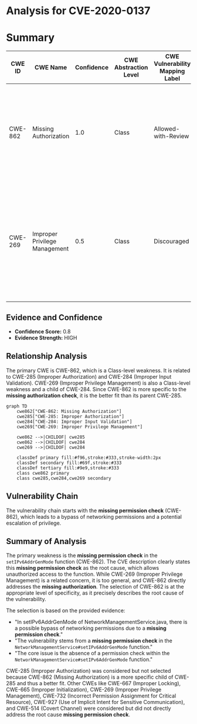 # Analysis for CVE-2020-0137

# Summary
| CWE ID | CWE Name | Confidence | CWE Abstraction Level | CWE Vulnerability Mapping Label | CWE-Vulnerability Mapping Notes |
|---|---|---|---|---|---|
| CWE-862 | Missing Authorization | 1.0 | Class | Allowed-with-Review | Primary CWE. The product does not perform an authorization check when an actor attempts to access a resource or perform an action. |
| CWE-269 | Improper Privilege Management | 0.5 | Class | Discouraged | Secondary Candidate. The product does not properly assign, modify, track, or check privileges for an actor, creating an unintended sphere of control for that actor. |

## Evidence and Confidence

*   **Confidence Score:** 0.8
*   **Evidence Strength:** HIGH

## Relationship Analysis
The primary CWE is CWE-862, which is a Class-level weakness. It is related to CWE-285 (Improper Authorization) and CWE-284 (Improper Input Validation). CWE-269 (Improper Privilege Management) is also a Class-level weakness and a child of CWE-284. Since CWE-862 is more specific to the **missing authorization check**, it is the better fit than its parent CWE-285.

```mermaid
graph TD
    cwe862["CWE-862: Missing Authorization"]
    cwe285["CWE-285: Improper Authorization"]
    cwe284["CWE-284: Improper Input Validation"]
    cwe269["CWE-269: Improper Privilege Management"]
    
    cwe862 -->|CHILDOF| cwe285
    cwe862 -->|CHILDOF| cwe284
    cwe269 -->|CHILDOF| cwe284
    
    classDef primary fill:#f96,stroke:#333,stroke-width:2px
    classDef secondary fill:#69f,stroke:#333
    classDef tertiary fill:#9e9,stroke:#333
    class cwe862 primary
    class cwe285,cwe284,cwe269 secondary
```

## Vulnerability Chain
The vulnerability chain starts with the **missing permission check** (CWE-862), which leads to a bypass of networking permissions and a potential escalation of privilege.

## Summary of Analysis
The primary weakness is the **missing permission check** in the `setIPv6AddrGenMode` function (CWE-862). The CVE description clearly states this **missing permission check** as the root cause, which allows unauthorized access to the function. While CWE-269 (Improper Privilege Management) is a related concern, it is too general, and CWE-862 directly addresses the **missing authorization**. The selection of CWE-862 is at the appropriate level of specificity, as it precisely describes the root cause of the vulnerability.

The selection is based on the provided evidence:
- "In setIPv6AddrGenMode of NetworkManagementService.java, there is a possible bypass of networking permissions due to a **missing permission check**."
- "The vulnerability stems from a **missing permission check** in the `NetworkManagementService#setIPv6AddrGenMode` function."
- "The core issue is the absence of a permission check within the `NetworkManagementService#setIPv6AddrGenMode` function."

CWE-285 (Improper Authorization) was considered but not selected because CWE-862 (Missing Authorization) is a more specific child of CWE-285 and thus a better fit. Other CWEs like CWE-667 (Improper Locking), CWE-665 (Improper Initialization), CWE-269 (Improper Privilege Management), CWE-732 (Incorrect Permission Assignment for Critical Resource), CWE-927 (Use of Implicit Intent for Sensitive Communication), and CWE-514 (Covert Channel) were considered but did not directly address the root cause **missing permission check**.